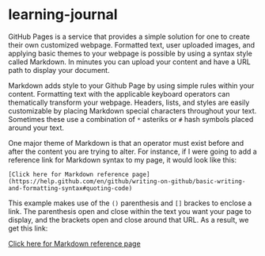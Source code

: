 # learning-journal

GitHub Pages is a service that provides a simple solution for one to create their own customized webpage.  Formatted text, user uploaded images, and applying basic themes to your webpage is possible by using a syntax style called Markdown.  In minutes you can upload your content and have a URL path to display your document.  

Markdown adds style to your Github Page by using simple rules within your content.  Formatting text with the applicable keyboard operators can thematically transform your webpage.  Headers, lists, and styles are easily customizable by placing Markdown special characters throughout your text.  Sometimes these use a combination of ```*``` asteriks or ```#``` hash symbols placed around your text.

One major theme of Markdown is that an operator must exist before and after the content you are trying to alter.  For instance, if I were going to add a reference link for Markdown syntax to my page, it would look like this:
```
[Click here for Markdown reference page](https://help.github.com/en/github/writing-on-github/basic-writing-and-formatting-syntax#quoting-code)
```

This example makes use of the ```()``` parenthesis and ```[]``` brackes to enclose a link.  The parenthesis open and close within the text you want your page to display, and the brackets open and close around that URL.  As a result, we get this link:

[Click here for Markdown reference page](https://help.github.com/en/github/writing-on-github/basic-writing-and-formatting-syntax#quoting-code)


